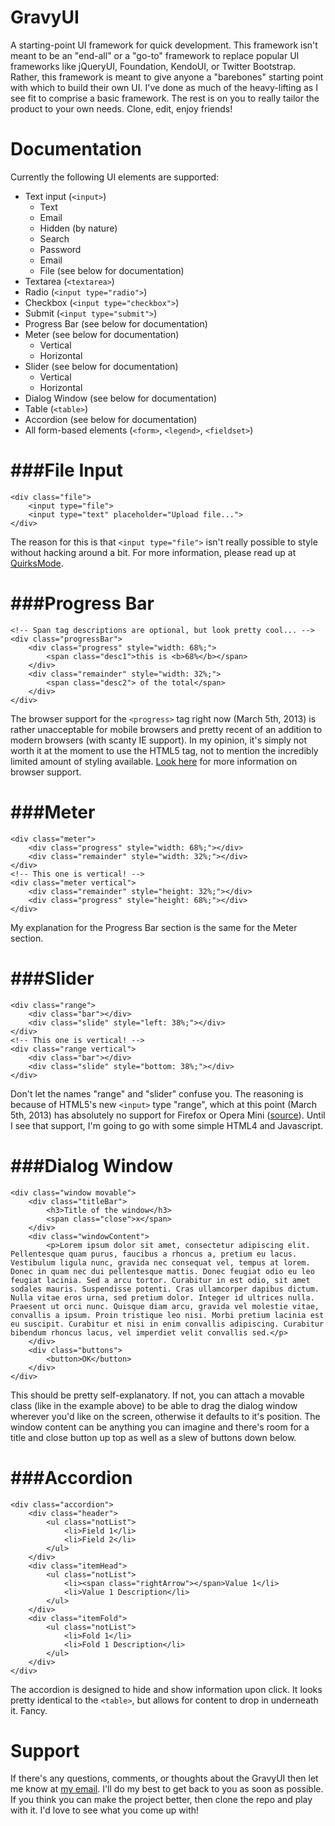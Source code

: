 GravyUI
========

A starting-point UI framework for quick development.  This framework isn't meant to be an "end-all" or a "go-to" framework to replace popular UI frameworks like jQueryUI, Foundation, KendoUI, or Twitter Bootstrap.  Rather, this framework is meant to give anyone a "barebones" starting point with which to build their own UI.  I've done as much of the heavy-lifting as I see fit to comprise a basic framework.  The rest is on you to really tailor the product to your own needs.  Clone, edit, enjoy friends!

Documentation
========

Currently the following UI elements are supported:
* Text input (`<input>`)
  * Text
  * Email
  * Hidden (by nature)
  * Search
  * Password
  * Email
  * File (see below for documentation)
* Textarea (`<textarea>`)
* Radio (`<input type="radio">`)
* Checkbox (`<input type="checkbox">`)
* Submit (`<input type="submit">`)
* Progress Bar (see below for documentation)
* Meter (see below for documentation)
  * Vertical
  * Horizontal
* Slider (see below for documentation)
  * Vertical
  * Horizontal
* Dialog Window (see below for documentation)
* Table (`<table>`)
* Accordion (see below for documentation)
* All form-based elements (`<form>`, `<legend>`, `<fieldset>`)



###File Input
========
```
<div class="file">
    <input type="file">
    <input type="text" placeholder="Upload file...">
</div>
```

The reason for this is that `<input type="file">` isn't really possible to style without hacking around a bit.  For more information, please read up at [QuirksMode](http://www.quirksmode.org/dom/inputfile.html).

###Progress Bar
========
```
<!-- Span tag descriptions are optional, but look pretty cool... -->
<div class="progressBar">
    <div class="progress" style="width: 68%;">
        <span class="desc1">this is <b>68%</b></span>
    </div>
    <div class="remainder" style="width: 32%;">
        <span class="desc2"> of the total</span>
    </div>
</div>
```

The browser support for the `<progress>` tag right now (March 5th, 2013) is rather unacceptable for mobile browsers and pretty recent of an addition to modern browsers (with scanty IE support).  In my opinion, it's simply not worth it at the moment to use the HTML5 tag, not to mention the incredibly limited amount of styling available.  [Look here](http://caniuse.com/progressmeter) for more information on browser support.

###Meter
========
```
<div class="meter">
    <div class="progress" style="width: 68%;"></div>
    <div class="remainder" style="width: 32%;"></div>
</div>
<!-- This one is vertical! -->
<div class="meter vertical">
    <div class="remainder" style="height: 32%;"></div>
    <div class="progress" style="height: 68%;"></div>
</div>
```

My explanation for the Progress Bar section is the same for the Meter section.

###Slider
========
```
<div class="range">
    <div class="bar"></div>
    <div class="slide" style="left: 38%;"></div>
</div>
<!-- This one is vertical! -->
<div class="range vertical">
  	<div class="bar"></div>
    <div class="slide" style="bottom: 38%;"></div>
</div>
```

Don't let the names "range" and "slider" confuse you.  The reasoning is because of HTML5's new `<input>` type "range", which at this point (March 5th, 2013) has absolutely no support for Firefox or Opera Mini ([source](http://caniuse.com/#feat=input-range)).  Until I see that support, I'm going to go with some simple HTML4 and Javascript.

###Dialog Window
========

```
<div class="window movable">
    <div class="titleBar">
        <h3>Title of the window</h3>
        <span class="close">x</span>
    </div>
    <div class="windowContent">
      	<p>Lorem ipsum dolor sit amet, consectetur adipiscing elit. Pellentesque quam purus, faucibus a rhoncus a, pretium eu lacus. Vestibulum ligula nunc, gravida nec consequat vel, tempus at lorem. Donec in quam nec dui pellentesque mattis. Donec feugiat odio eu leo feugiat lacinia. Sed a arcu tortor. Curabitur in est odio, sit amet sodales mauris. Suspendisse potenti. Cras ullamcorper dapibus dictum. Nulla vitae eros urna, sed pretium dolor. Integer id ultrices nulla. Praesent ut orci nunc. Quisque diam arcu, gravida vel molestie vitae, convallis a ipsum. Proin tristique leo nisi. Morbi pretium lacinia est eu suscipit. Curabitur et nisi in enim convallis adipiscing. Curabitur bibendum rhoncus lacus, vel imperdiet velit convallis sed.</p>
    </div>
    <div class="buttons">
        <button>OK</button>
    </div>
</div>
```

This should be pretty self-explanatory.  If not, you can attach a movable class (like in the example above) to be able to drag the dialog window wherever you'd like on the screen, otherwise it defaults to it's position.  The window content can be anything you can imagine and there's room for a title and close button up top as well as a slew of buttons down below.

###Accordion
========

```
<div class="accordion">
    <div class="header">
        <ul class="notList">
            <li>Field 1</li>
            <li>Field 2</li>
        </ul>
    </div>
    <div class="itemHead">
        <ul class="notList">
          	<li><span class="rightArrow"></span>Value 1</li>
            <li>Value 1 Description</li>
        </ul>
    </div>
    <div class="itemFold">
        <ul class="notList">
            <li>Fold 1</li>
            <li>Fold 1 Description</li>
        </ul>
    </div>
</div>
```

The accordion is designed to hide and show information upon click.  It looks pretty identical to the `<table>`, but allows for content to drop in underneath it.  Fancy.


Support
========
If there's any questions, comments, or thoughts about the GravyUI then let me know at [my email](mailto:me@patrickcason.com).  I'll do my best to get back to you as soon as possible.  If you think you can make the project better, then clone the repo and play with it.  I'd love to see what you come up with!
